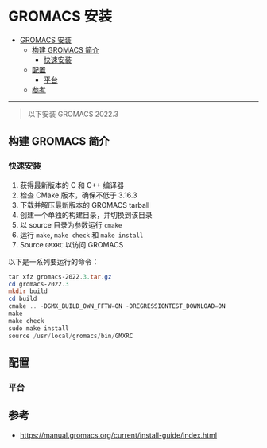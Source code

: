 # GROMACS 安装

- [GROMACS 安装](#gromacs-安装)
  - [构建 GROMACS 简介](#构建-gromacs-简介)
    - [快速安装](#快速安装)
  - [配置](#配置)
    - [平台](#平台)
  - [参考](#参考)

***

> 以下安装 GROMACS 2022.3

## 构建 GROMACS 简介

### 快速安装

1. 获得最新版本的 C 和 C++ 编译器
2. 检查 CMake 版本，确保不低于 3.16.3
3. 下载并解压最新版本的 GROMACS tarball
4. 创建一个单独的构建目录，并切换到该目录
5. 以 source 目录为参数运行 `cmake`
6. 运行 `make`, `make check` 和 `make install`
7. Source `GMXRC` 以访问 GROMACS

以下是一系列要运行的命令：

```powershell
tar xfz gromacs-2022.3.tar.gz
cd gromacs-2022.3
mkdir build
cd build
cmake .. -DGMX_BUILD_OWN_FFTW=ON -DREGRESSIONTEST_DOWNLOAD=ON
make
make check
sudo make install
source /usr/local/gromacs/bin/GMXRC
```

## 配置

### 平台



## 参考

- https://manual.gromacs.org/current/install-guide/index.html
